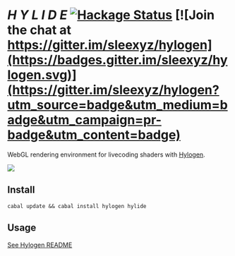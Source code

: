 # *H Y L I D E* [![Hackage Status](https://img.shields.io/hackage/v/hylide.svg)](https://hackage.haskell.org/package/hylide) [![Join the chat at https://gitter.im/sleexyz/hylogen](https://badges.gitter.im/sleexyz/hylogen.svg)](https://gitter.im/sleexyz/hylogen?utm_source=badge&utm_medium=badge&utm_campaign=pr-badge&utm_content=badge)

WebGL rendering environment for livecoding shaders with [Hylogen](https://github.com/sleexyz/hylogen).

![](https://thumbs.gfycat.com/SoftAdeptAlaskajingle-size_restricted.gif)


## Install
```
cabal update && cabal install hylogen hylide
```
## Usage
[See Hylogen README](https://github.com/sleexyz/hylogen)
